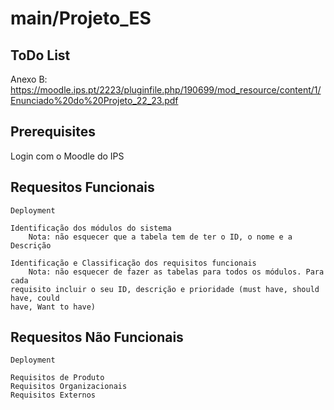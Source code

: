 # main/Projeto_ES

## ToDo List

Anexo B: https://moodle.ips.pt/2223/pluginfile.php/190699/mod_resource/content/1/Enunciado%20do%20Projeto_22_23.pdf

## Prerequisites

Login com o Moodle do IPS


## Requesitos Funcionais


```
Deployment
```

```
Identificação dos módulos do sistema
	Nota: não esquecer que a tabela tem de ter o ID, o nome e a Descrição

Identificação e Classificação dos requisitos funcionais
	Nota: não esquecer de fazer as tabelas para todos os módulos. Para cada
requisito incluir o seu ID, descrição e prioridade (must have, should have, could
have, Want to have)
```


## Requesitos Não Funcionais


```
Deployment
```

```
Requisitos de Produto
Requisitos Organizacionais
Requisitos Externos
```
